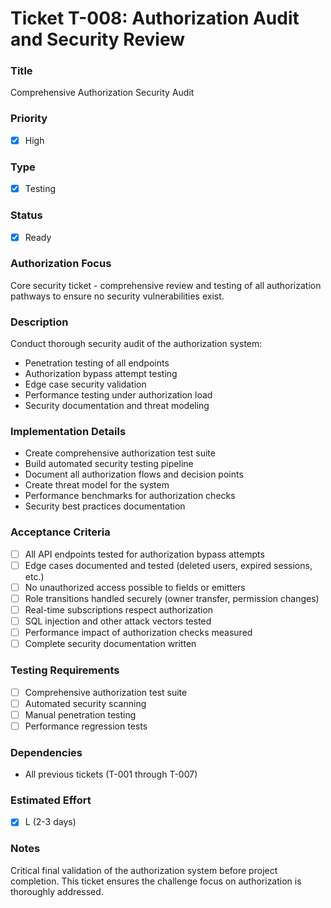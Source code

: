 # Ticket T-008: Authorization Audit and Security Review

### Title

Comprehensive Authorization Security Audit

### Priority

- [x] High

### Type

- [x] Testing

### Status

- [x] Ready

### Authorization Focus

Core security ticket - comprehensive review and testing of all authorization pathways to ensure no security vulnerabilities exist.

### Description

Conduct thorough security audit of the authorization system:

- Penetration testing of all endpoints
- Authorization bypass attempt testing
- Edge case security validation
- Performance testing under authorization load
- Security documentation and threat modeling

### Implementation Details

- Create comprehensive authorization test suite
- Build automated security testing pipeline
- Document all authorization flows and decision points
- Create threat model for the system
- Performance benchmarks for authorization checks
- Security best practices documentation

### Acceptance Criteria

- [ ] All API endpoints tested for authorization bypass attempts
- [ ] Edge cases documented and tested (deleted users, expired sessions, etc.)
- [ ] No unauthorized access possible to fields or emitters
- [ ] Role transitions handled securely (owner transfer, permission changes)
- [ ] Real-time subscriptions respect authorization
- [ ] SQL injection and other attack vectors tested
- [ ] Performance impact of authorization checks measured
- [ ] Complete security documentation written

### Testing Requirements

- [ ] Comprehensive authorization test suite
- [ ] Automated security scanning
- [ ] Manual penetration testing
- [ ] Performance regression tests

### Dependencies

- All previous tickets (T-001 through T-007)

### Estimated Effort

- [x] L (2-3 days)

### Notes

Critical final validation of the authorization system before project completion. This ticket ensures the challenge focus on authorization is thoroughly addressed.
